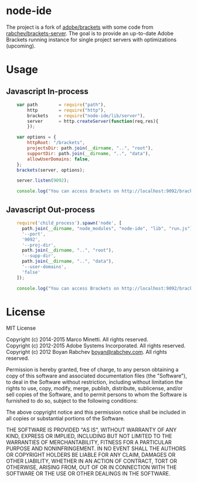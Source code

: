 # node-ide

The project is a fork of [adobe/brackets](https://github.com/adobe/brackets) with some code from [rabchev/brackets-server](https://github.com/rabchev/brackets-server).
The goal is to provide an up-to-date Adobe Brackets running instance for single project servers with optimizations (upcoming).


# Usage

## Javascript In-process

```javascript
    var path        = require("path"),
        http        = require("http"),
        brackets    = require("node-ide/lib/server"),
        server      = http.createServer(function(req,res){
        });

    var options = {
        httpRoot: "/brackets",
        projectsDir: path.join(__dirname, "..", "root"),
        supportDir: path.join(__dirname, "..", "data"),
        allowUserDomains: false,
    };
    brackets(server, options);

    server.listen(9092);

    console.log("You can access Brackets on http://localhost:9092/brackets/");
```

## Javascript Out-process

```javascript
    require('child_process').spawn('node', [
      path.join(__dirname, "node_modules", "node-ide", "lib", "run.js"),
      '--port',
      '9092',
      '--proj-dir',
      path.join(__dirname, "..", "root"),
      '--supp-dir',
      path.join(__dirname, "..", "data"),
      '--user-domains',
      'false'
    ]);

    console.log("You can access Brackets on http://localhost:9092/brackets/");
```


# License

MIT License

Copyright (c) 2014-2015 Marco Minetti. All rights reserved.  
Copyright (c) 2012-2015 Adobe Systems Incorporated. All rights reserved.
Copyright (c) 2012 Boyan Rabchev <boyan@rabchev.com>. All rights reserved.

Permission is hereby granted, free of charge, to any person obtaining a
copy of this software and associated documentation files (the "Software"),
to deal in the Software without restriction, including without limitation
the rights to use, copy, modify, merge, publish, distribute, sublicense,
and/or sell copies of the Software, and to permit persons to whom the
Software is furnished to do so, subject to the following conditions:

The above copyright notice and this permission notice shall be included in
all copies or substantial portions of the Software.

THE SOFTWARE IS PROVIDED "AS IS", WITHOUT WARRANTY OF ANY KIND, EXPRESS OR
IMPLIED, INCLUDING BUT NOT LIMITED TO THE WARRANTIES OF MERCHANTABILITY,
FITNESS FOR A PARTICULAR PURPOSE AND NONINFRINGEMENT. IN NO EVENT SHALL THE
AUTHORS OR COPYRIGHT HOLDERS BE LIABLE FOR ANY CLAIM, DAMAGES OR OTHER
LIABILITY, WHETHER IN AN ACTION OF CONTRACT, TORT OR OTHERWISE, ARISING
FROM, OUT OF OR IN CONNECTION WITH THE SOFTWARE OR THE USE OR OTHER
DEALINGS IN THE SOFTWARE.


